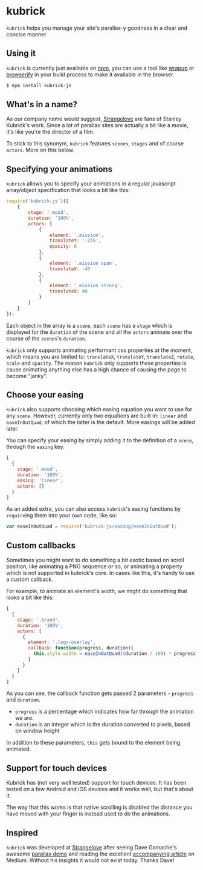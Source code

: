 # kubrick

`kubrick` helps you manage your site's parallax-y goodness in a clear and
concise manner.

## Using it

`kubrick` is currently just available on [npm][npm], you can use a tool like
[wrapup][wrapup] or [browserify][browserify] in your build process to make it
available in the browser.

```bash
$ npm install kubrick-js
```

## What's in a name?

As our company name would suggest, [Strangelove][strangelove] are fans of
Stanley Kubrick's work. Since a lot of parallax sites are actually a bit like a
movie, it's like you're the director of a film.

To stick to this synonym, `kubrick` features `scenes`, `stages` and of course
`actors`. More on this below.

## Specifying your animations

`kubrick` allows you to specify your animations in a regular javascript
array/object specification that looks a bit like this:

```js
require('kubrick-js')([
	{
		stage: '.mood',
		duration: '100%',
		actors: [
			{
				element: '.mission',
				translateY: '-25%',
				opacity: 0
			},
			{
				element: '.mission span',
				translateX: -40
			},
			{
				element: '.mission strong',
				translateX: 40
			}
		]
	}
]);
```

Each object in the array is a `scene`, each `scene` has a `stage` which is
displayed for the `duration` of the scene and all the `actors` animate over the
course of the `scenes`'s `duration`.

`kubrick` only supports animating performant css properties at the moment, which
means you are limited to: `translateX`, `translateY`, `translateZ`, `rotate`,
`scale` and `opacity`. The reason `kubrick` only supports these properties is
cause animating anything else has a high chance of causing the page to become
"janky".

## Choose your easing

`kubrick` also supports choosing which easing equation you want to use for any
`scene`. However, currently only two equations are built in: `linear` and
`easeInOutQuad`, of which the latter is the default. More easings will be added
later.

You can specify your easing by simply adding it to the definition of a `scene`,
through the `easing` key.

```js
[
  {
    stage: '.mood',
    duration: '100%',
    easing: 'linear',
    actors: []
  }
]
```

As an added extra, you can also access `kubrick`'s easing functions by
`require`ing them into your own code, like so:

```js
var easeInOutQuad = require('kubrick-js/easing/easeInOutQuad');
```

## Custom callbacks

Sometimes you might want to do something a bit exotic based on scroll position,
like animating a PNG sequence or so, or animating a property which is not
supported in kubrick's core. In cases like this, it's handy to use a custom
callback.

For example, to animate an element's width, we might do something that looks a
bit like this:

```js
[
  {
    stage: '.brand',
    duration: '100%',
    actors: [
      {
        element: '.logo-overlay',
        callback: function(progress, duration){
          this.style.width = easeInOutQuad((duration / 100) * progress, 0, 700, duration) + 'px';
        }
      }
    ]
  }
]
```

As you can see, the callback function gets passed 2 parameters - `progress` and
`duration`.

- `progress` is a percentage which indicates how far through the animation we
  are.
- `duration` is an integer which is the duration converted to pixels, based on
  window height

In addition to these parameters, `this` gets bound to the element being
animated.

## Support for touch devices

Kubrick has (not very well tested) support for touch devices. It has been tested
on a few Android and iOS devices and it works well, but that's about it.

The way that this works is that native scrolling is disabled the distance you
have moved with your finger is instead used to do the animations.

## Inspired

`kubrick` was developed at [Strangelove][strangelove] after seeing Dave
Gamache's awesome [parallax demo][demo] and reading the excellent [accompanying
article][article] on Medium. Without his insights it would not exist today.
Thanks Dave!

[npm]: https://www.npmjs.org/
[wrapup]: https://github.com/mootools/wrapup
[browserify]: https://github.com/substack/node-browserify
[strangelove]: http://strangelove.nl/
[demo]: http://davegamache.com/parallax/
[article]: https://medium.com/@dhg/parallax-done-right-82ced812e61c
